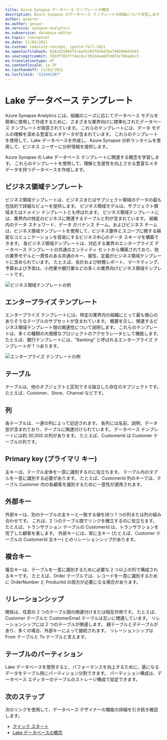 ```yaml
---
title: Azure Synapse データベース テンプレートの概念
description: Azure Synapse のデータベース テンプレートの詳細について学習します
author: gsaurer
ms.author: gesaur
ms.service: synapse-analytics
ms.subservice: database-editor
ms.topic: conceptual
ms.date: 11/02/2021
ms.custom: template-concept, ignite-fall-2021
ms.openlocfilehash: 628c815905f5c8afb29df028d7ba74020b941043
ms.sourcegitcommit: 702df701fff4ec6cc39134aa607d023c766adec3
ms.translationtype: HT
ms.contentlocale: ja-JP
ms.lasthandoff: 11/03/2021
ms.locfileid: "131441307"
---
```

# <a name="lake-database-templates"></a>Lake データベース テンプレート

Azure Synapse Analytics には、組織のニーズに応じてデータベース モデルを簡単に使用して作成するために、さまざまな業界向けに標準化されたデータベース テンプレートが用意されています。 これらのテンプレートには、データ モデルの理解を深める豊富なメタデータが含まれています。 これらのテンプレートを使用して、Lake データベースを作成し、Azure Synapse 分析ランタイムを使用して、ビジネス ユーザーに分析情報を提供します。

Azure Synapse の Lake データベース テンプレートに関連する概念を学習します。 これらのテンプレートを使用して、理解と生産性を向上させる豊富なメタデータを持つデータベースを作成します。  

## <a name="business-area-templates"></a>ビジネス領域テンプレート  

ビジネス領域テンプレートは、ビジネスまたはサブジェクト領域のデータの最も包括的で詳細なビューを提供します。 ビジネス領域モデルは、サブジェクト領域またはドメイン テンプレートとも呼ばれます。 ビジネス領域テンプレートには、業界内の特定のビジネスに関連するテーブルと列が含まれています。 組織内のデータ スチュワード、データ ガバナンス チーム、およびビジネス チームは、ビジネス領域テンプレートを使用して、ビジネス要件とスコープに関する綿密なコミュニケーションを容易にするビジネス中心のデータ スキーマを構築できます。 各ビジネス領域テンプレートは、対応する業界のエンタープライズ データベース テンプレートの共通のエンティティ セットから構築されており、他の業界モデルと一貫性のある共通のキー、属性、定義がビジネス領域テンプレートに含められています。 たとえば、会計および財務レポート、マーケティング、予算および予測は、小売業や銀行業などの多くの業界向けビジネス領域テンプレートです。 

![ビジネス領域テンプレートの例](./media/concepts-database-templates/business-area-template-example.png)

## <a name="enterprise-templates"></a>エンタープライズ テンプレート 

エンタープライズ テンプレートには、特定の業界内の組織にとって最も関心のありそうなテーブルのサブセットが含まれています。 概要を示し、関連するビジネス領域テンプレート間の関連性について説明します。 これらのテンプレートは、多くの種類の大規模なプロジェクトのアクセラレータとして機能します。 たとえば、銀行テンプレートには、"Banking" と呼ばれるエンタープライズ テンプレートが 1 つあります。 

![エンタープライズ テンプレートの例](./media/concepts-database-templates/enterprise-template-example.png)

## <a name="table"></a>テーブル

テーブルは、他のオブジェクトと区別できる独立した存在のオブジェクトです。 たとえば、Customer、Store、Channel などです。

## <a name="column"></a>列

各テーブルは、一連の列によって記述されます。 各列には名前、説明、データ型が含まれており、テーブルに関連付けられています。 データベース テンプレートには約 30,000 の列があります。 たとえば、CustomerId は Customer テーブルの列です。

## <a name="primary-key"></a>Primary key (プライマリ キー)

主キーは、テーブル全体を一意に識別するのに役立ちます。 テーブル内のタプルを一意に識別する必要があります。 たとえば、CustomerId 列のキーでは、テーブル Customer 内の各顧客を識別するために一意性が適用されます。

## <a name="foreign-key"></a>外部キー

外部キーは、別のテーブルの主キーと一致する値を持つ 1 つの列または列の組み合わせです。 これは、2 つのテーブル間でリンクを確立するのに役立ちます。 たとえば、トランザクション テーブルの CustomerId は、トランザクションを完了した顧客を表します。 外部キーには、常に主キー (たとえば、Customer テーブルの CustomerId 主キー) とのリレーションシップがあります。

## <a name="composite-key"></a>複合キー

複合キーは、テーブルを一意に識別するために必要な 2 つ以上の列で構成されるキーです。 たとえば、Order テーブルでは、レコードを一意に識別するために OrderNumber と ProductId の両方が必要になる場合があります。

## <a name="relationships"></a>リレーションシップ

関係は、任意の 2 つのテーブル間の関連付けまたは相互作用です。 たとえば、Customer テーブルと CustomerEmail テーブルは互いに関連しています。 リレーションシップには 2 つのテーブルが関連します。 親テーブルと子テーブルがあり、多くの場合、外部キーによって接続されます。 リレーションシップは From テーブルと To テーブルと言えます。

## <a name="table-partitions"></a>テーブルのパーティション

Lake データベースを使用すると、パフォーマンスを向上するために、基になるデータをテーブル用にパーティション分割できます。 パーティション構成は、データベース エディターのテーブルのストレージ構成で設定できます。

## <a name="next-steps"></a>次のステップ

次のリンクを使用して、データベース デザイナーの機能の詳細を引き続き確認します。
- [クイック スタート](quick-start-create-lake-database.md)
- [Lake データベースの概念](concepts-lake-database.md)
